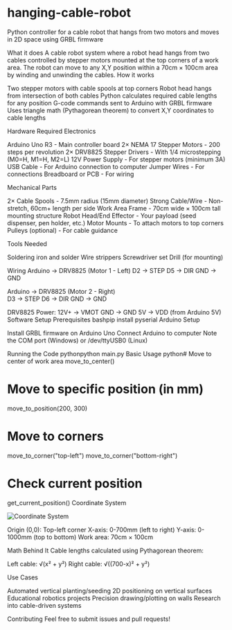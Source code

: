 # hanging-cable-robot
Python controller for a cable robot that hangs from two motors and moves in 2D space using GRBL firmware


What it does
A cable robot system where a robot head hangs from two cables controlled by stepper motors mounted at the top corners of a work area. The robot can move to any X,Y position within a 70cm × 100cm area by winding and unwinding the cables.
How it works

Two stepper motors with cable spools at top corners
Robot head hangs from intersection of both cables
Python calculates required cable lengths for any position
G-code commands sent to Arduino with GRBL firmware
Uses triangle math (Pythagorean theorem) to convert X,Y coordinates to cable lengths

Hardware Required
Electronics

Arduino Uno R3 - Main controller board
2× NEMA 17 Stepper Motors - 200 steps per revolution
2× DRV8825 Stepper Drivers - With 1/4 microstepping (M0=H, M1=H, M2=L)
12V Power Supply - For stepper motors (minimum 3A)
USB Cable - For Arduino connection to computer
Jumper Wires - For connections
Breadboard or PCB - For wiring

Mechanical Parts

2× Cable Spools - 7.5mm radius (15mm diameter)
Strong Cable/Wire - Non-stretch, 60cm+ length per side
Work Area Frame - 70cm wide × 100cm tall mounting structure
Robot Head/End Effector - Your payload (seed dispenser, pen holder, etc.)
Motor Mounts - To attach motors to top corners
Pulleys (optional) - For cable guidance

Tools Needed

Soldering iron and solder
Wire strippers
Screwdriver set
Drill (for mounting)

Wiring
Arduino → DRV8825 (Motor 1 - Left)
D2 → STEP
D5 → DIR
GND → GND

Arduino → DRV8825 (Motor 2 - Right)  
D3 → STEP
D6 → DIR
GND → GND

DRV8825 Power:
12V+ → VMOT
GND → GND
5V → VDD (from Arduino 5V)
Software Setup
Prerequisites
bashpip install pyserial
Arduino Setup

Install GRBL firmware on Arduino Uno
Connect Arduino to computer
Note the COM port (Windows) or /dev/ttyUSB0 (Linux)

Running the Code
pythonpython main.py
Basic Usage
python# Move to center of work area
move_to_center()

# Move to specific position (in mm)
move_to_position(200, 300)

# Move to corners
move_to_corner("top-left")
move_to_corner("bottom-right")

# Check current position
get_current_position()
Coordinate System

![Coordinate System](images/coordinate_system.jpg)

Origin (0,0): Top-left corner
X-axis: 0-700mm (left to right)
Y-axis: 0-1000mm (top to bottom)
Work area: 70cm × 100cm

Math Behind It
Cable lengths calculated using Pythagorean theorem:

Left cable: √(x² + y²)
Right cable: √((700-x)² + y²)

Use Cases

Automated vertical planting/seeding
2D positioning on vertical surfaces
Educational robotics projects
Precision drawing/plotting on walls
Research into cable-driven systems

Contributing
Feel free to submit issues and pull requests!

